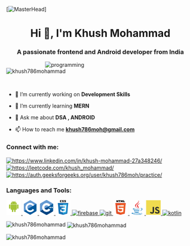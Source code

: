 [![MasterHead](https://c4.wallpaperflare.com/wallpaper/792/460/915/code-coding-programming-simple-background-wallpaper-preview.jpg)]
<h1 align="center">Hi 👋, I'm Khush Mohammad</h1>
<h3 align="center">A passionate frontend and Android developer from India</h3>
<img src="https://www.techrepublic.com/wp-content/uploads/2022/07/top-ide-software.jpeg" align="right" alt="programming" width="400">

<p align="left"> <img src="https://komarev.com/ghpvc/?username=khush786mohammad&label=Profile%20views&color=0e75b6&style=flat" alt="khush786mohammad" /> </p>

<p align="left"> <a href="https://twitter.com/" target="blank"><img src="https://img.shields.io/twitter/follow/?logo=twitter&style=for-the-badge" alt="" /></a> </p>

- 🔭 I’m currently working on **Development Skills**

- 🌱 I’m currently learning **MERN**

- 💬 Ask me about **DSA , ANDROID**

- 📫 How to reach me **khush786moh@gmail.com**

<h3 align="left">Connect with me:</h3>
<p align="left">
<a href="https://linkedin.com/in/https://www.linkedin.com/in/khush-mohammad-27a348246/" target="blank"><img align="center" src="https://raw.githubusercontent.com/rahuldkjain/github-profile-readme-generator/master/src/images/icons/Social/linked-in-alt.svg" alt="https://www.linkedin.com/in/khush-mohammad-27a348246/" height="30" width="40" /></a>
<a href="https://www.leetcode.com/https://leetcode.com/khush_mohammad/" target="blank"><img align="center" src="https://raw.githubusercontent.com/rahuldkjain/github-profile-readme-generator/master/src/images/icons/Social/leet-code.svg" alt="https://leetcode.com/khush_mohammad/" height="30" width="40" /></a>
<a href="https://auth.geeksforgeeks.org/user/https://auth.geeksforgeeks.org/user/khush786moh/practice/" target="blank"><img align="center" src="https://raw.githubusercontent.com/rahuldkjain/github-profile-readme-generator/master/src/images/icons/Social/geeks-for-geeks.svg" alt="https://auth.geeksforgeeks.org/user/khush786moh/practice/" height="30" width="40" /></a>
</p>

<h3 align="left">Languages and Tools:</h3>
<p align="left"> <a href="https://developer.android.com" target="_blank" rel="noreferrer"> <img src="https://raw.githubusercontent.com/devicons/devicon/master/icons/android/android-original-wordmark.svg" alt="android" width="40" height="40"/> </a> <a href="https://www.cprogramming.com/" target="_blank" rel="noreferrer"> <img src="https://raw.githubusercontent.com/devicons/devicon/master/icons/c/c-original.svg" alt="c" width="40" height="40"/> </a> <a href="https://www.w3schools.com/cpp/" target="_blank" rel="noreferrer"> <img src="https://raw.githubusercontent.com/devicons/devicon/master/icons/cplusplus/cplusplus-original.svg" alt="cplusplus" width="40" height="40"/> </a> <a href="https://www.w3schools.com/css/" target="_blank" rel="noreferrer"> <img src="https://raw.githubusercontent.com/devicons/devicon/master/icons/css3/css3-original-wordmark.svg" alt="css3" width="40" height="40"/> </a> <a href="https://firebase.google.com/" target="_blank" rel="noreferrer"> <img src="https://www.vectorlogo.zone/logos/firebase/firebase-icon.svg" alt="firebase" width="40" height="40"/> </a> <a href="https://git-scm.com/" target="_blank" rel="noreferrer"> <img src="https://www.vectorlogo.zone/logos/git-scm/git-scm-icon.svg" alt="git" width="40" height="40"/> </a> <a href="https://www.w3.org/html/" target="_blank" rel="noreferrer"> <img src="https://raw.githubusercontent.com/devicons/devicon/master/icons/html5/html5-original-wordmark.svg" alt="html5" width="40" height="40"/> </a> <a href="https://www.java.com" target="_blank" rel="noreferrer"> <img src="https://raw.githubusercontent.com/devicons/devicon/master/icons/java/java-original.svg" alt="java" width="40" height="40"/> </a> <a href="https://developer.mozilla.org/en-US/docs/Web/JavaScript" target="_blank" rel="noreferrer"> <img src="https://raw.githubusercontent.com/devicons/devicon/master/icons/javascript/javascript-original.svg" alt="javascript" width="40" height="40"/> </a> <a href="https://kotlinlang.org" target="_blank" rel="noreferrer"> <img src="https://www.vectorlogo.zone/logos/kotlinlang/kotlinlang-icon.svg" alt="kotlin" width="40" height="40"/> </a> </p>

<p><img align="left" src="https://github-readme-stats.vercel.app/api/top-langs?username=khush786mohammad&show_icons=true&locale=en&layout=compact" alt="khush786mohammad" /></p>

<p>&nbsp;<img align="center" src="https://github-readme-stats.vercel.app/api?username=khush786mohammad&show_icons=true&locale=en" alt="khush786mohammad" /></p>

<p><img align="center" src="https://github-readme-streak-stats.herokuapp.com/?user=khush786mohammad&" alt="khush786mohammad" /></p>
